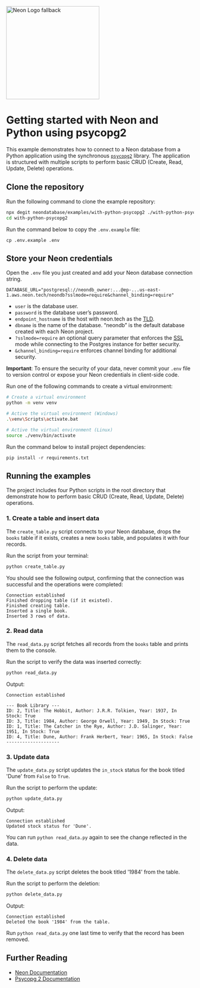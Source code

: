 <picture>
  <source media="(prefers-color-scheme: dark)" srcset="https://neon.com/brand/neon-logo-dark-color.svg">
  <source media="(prefers-color-scheme: light)" srcset="https://neon.com/brand/neon-logo-light-color.svg">
  <img width="250px" alt="Neon Logo fallback" src="https://neon.com/brand/neon-logo-dark-color.svg">
</picture>

# Getting started with Neon and Python using psycopg2

This example demonstrates how to connect to a Neon database from a Python application using the synchronous [`psycopg2`](https://pypi.org/project/psycopg2/) library. The application is structured with multiple scripts to perform basic CRUD (Create, Read, Update, Delete) operations.

## Clone the repository

Run the following command to clone the example repository:

```bash
npx degit neondatabase/examples/with-python-psycopg2 ./with-python-psycopg2
cd with-python-psycopg2
```

Run the command below to copy the `.env.example` file:

```
cp .env.example .env
```

## Store your Neon credentials

Open the `.env` file you just created and add your Neon database connection string.

```
DATABASE_URL="postgresql://neondb_owner:...@ep-...us-east-1.aws.neon.tech/neondb?sslmode=require&channel_binding=require"
```

- `user` is the database user.
- `password` is the database user’s password.
- `endpoint_hostname` is the host with neon.tech as the [TLD](https://www.cloudflare.com/en-gb/learning/dns/top-level-domain/).
- `dbname` is the name of the database. “neondb” is the default database created with each Neon project.
- `?sslmode=require` an optional query parameter that enforces the [SSL](https://www.cloudflare.com/en-gb/learning/ssl/what-is-ssl/) mode while connecting to the Postgres instance for better security.
- `&channel_binding=require` enforces channel binding for additional security.

**Important**: To ensure the security of your data, never commit your `.env` file to version control or expose your Neon credentials in client-side code.

Run one of the following commands to create a virtual environment:

```bash
# Create a virtual environment
python -m venv venv

# Active the virtual environment (Windows)
.\venv\Scripts\activate.bat

# Active the virtual environment (Linux)
source ./venv/bin/activate
```

Run the command below to install project dependencies:

```
pip install -r requirements.txt
```

## Running the examples

The project includes four Python scripts in the root directory that demonstrate how to perform basic CRUD (Create, Read, Update, Delete) operations.

### 1. Create a table and insert data

The `create_table.py` script connects to your Neon database, drops the `books` table if it exists, creates a new `books` table, and populates it with four records.

Run the script from your terminal:

```bash
python create_table.py
```

You should see the following output, confirming that the connection was successful and the operations were completed:

```text
Connection established
Finished dropping table (if it existed).
Finished creating table.
Inserted a single book.
Inserted 3 rows of data.
```

### 2. Read data

The `read_data.py` script fetches all records from the `books` table and prints them to the console.

Run the script to verify the data was inserted correctly:

```bash
python read_data.py
```

Output:

```text
Connection established

--- Book Library ---
ID: 2, Title: The Hobbit, Author: J.R.R. Tolkien, Year: 1937, In Stock: True
ID: 3, Title: 1984, Author: George Orwell, Year: 1949, In Stock: True
ID: 1, Title: The Catcher in the Rye, Author: J.D. Salinger, Year: 1951, In Stock: True
ID: 4, Title: Dune, Author: Frank Herbert, Year: 1965, In Stock: False
--------------------
```

### 3. Update data

The `update_data.py` script updates the `in_stock` status for the book titled 'Dune' from `False` to `True`.

Run the script to perform the update:

```bash
python update_data.py
```

Output:
```text
Connection established
Updated stock status for 'Dune'.
```

You can run `python read_data.py` again to see the change reflected in the data.

### 4. Delete data

The `delete_data.py` script deletes the book titled '1984' from the table.

Run the script to perform the deletion:

```bash
python delete_data.py
```

Output:
```text
Connection established
Deleted the book '1984' from the table.
```

Run `python read_data.py` one last time to verify that the record has been removed.

## Further Reading

- [Neon Documentation](https://neon.com/docs/guides/python)
- [Psycopg 2 Documentation](https://www.psycopg.org/docs/)
